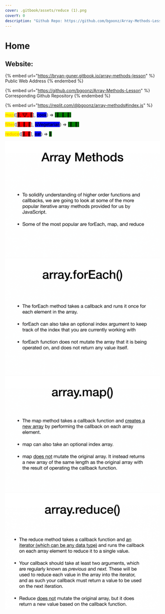 ```yaml
---
cover: .gitbook/assets/reduce (1).png
coverY: 0
description: "Github Repo: https://github.com/bgoonz/Array-Methods-Lesson"
---
```


# Home

## Website:

{% embed url="https://bryan-guner.gitbook.io/array-methods-lesson" %}
Public Web Address
{% endembed %}

{% embed url="https://github.com/bgoonz/Array-Methods-Lesson" %}
Corresponding Github Repository
{% endembed %}

{% embed url="https://replit.com/@bgoonz/array-methods#index.js" %}

<mark style="color:orange;">map</mark>(\[<mark style="background-color:red;">🌽, 🐮, 🐔</mark>], <mark style="background-color:blue;">cook</mark>) => <mark style="background-color:green;">\[🍿, 🍔, 🍳]</mark>

<mark style="color:orange;">filter</mark>(\[<mark style="background-color:red;">🍿, 🍔, 🍳</mark>], <mark style="background-color:blue;">isVegetarian</mark>) => <mark style="background-color:green;">\[🍿, 🍳]</mark>

<mark style="color:orange;">reduce</mark>(\[<mark style="background-color:red;">🍿, 🍳</mark>], <mark style="background-color:blue;">eat</mark>) => <mark style="background-color:green;">💩</mark>

![](<.gitbook/assets/Array Methods_Instructor Position Assessment-1.png>) ![](<.gitbook/assets/Array Methods_Instructor Position Assessment-2.png>) ![](<.gitbook/assets/Array Methods_Instructor Position Assessment-3.png>) ![](<.gitbook/assets/Array Methods_Instructor Position Assessment-4.png>)
